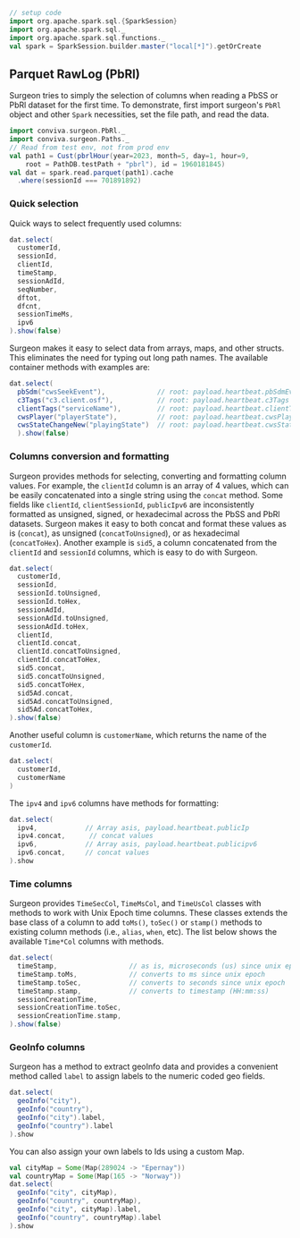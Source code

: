 ```scala mdoc
// setup code
import org.apache.spark.sql.{SparkSession}
import org.apache.spark.sql._
import org.apache.spark.sql.functions._
val spark = SparkSession.builder.master("local[*]").getOrCreate
```

## Parquet RawLog (PbRl)

Surgeon tries to simply the selection of columns when reading a PbSS or PbRl dataset for the
first time. To demonstrate,  first import surgeon's `PbRl`  object and other `Spark` necessities,
set the file path, and read the data. 


```scala mdoc
import conviva.surgeon.PbRl._
import conviva.surgeon.Paths._
// Read from test env, not from prod env
val path1 = Cust(pbrlHour(year=2023, month=5, day=1, hour=9, 
    root = PathDB.testPath + "pbrl"), id = 1960181845)
val dat = spark.read.parquet(path1).cache
  .where(sessionId === 701891892)
```

### Quick selection

Quick ways to select frequently used columns:

```scala mdoc
dat.select(
  customerId,
  sessionId,
  clientId,
  timeStamp,
  sessionAdId, 
  seqNumber,
  dftot,
  dfcnt,
  sessionTimeMs,
  ipv6
).show(false)
```


Surgeon makes it easy to select data from arrays, maps, and other structs. This eliminates the
need for typing out long path names. The available container
methods with examples are:

```scala mdoc
dat.select(
  pbSdm("cwsSeekEvent"),             // root: payload.heartbeat.pbSdmEvents
  c3Tags("c3.client.osf"),           // root: payload.heartbeat.c3Tags
  clientTags("serviceName"),         // root: payload.heartbeat.clientTag
  cwsPlayer("playerState"),          // root: payload.heartbeat.cwsPlayerMeasurementEvent
  cwsStateChangeNew("playingState")  // root: payload.heartbeat.cwsStateChangeEvent.newCwsState
  ).show(false)
```


### Columns conversion and formatting

Surgeon provides methods for selecting, converting and formatting column
values. For example, the `clientId` column is an array of 4 values, which can
be easily concatenated into a single string using the `concat` method. Some
fields like `clientId`, `clientSessionId`, `publicIpv6` are  inconsistently
formatted as unsigned, signed, or hexadecimal across the PbSS and PbRl
datasets. Surgeon makes it easy to both concat and format these values as is
(`concat`), as unsigned (`concatToUnsigned`), or as hexadecimal
(`concatToHex`). Another example is `sid5`, a column concatenated from the
`clientId` and `sessionId` columns, which is easy to do with Surgeon.



```scala mdoc
dat.select(
  customerId,
  sessionId,
  sessionId.toUnsigned,
  sessionId.toHex,
  sessionAdId,
  sessionAdId.toUnsigned,
  sessionAdId.toHex,
  clientId,
  clientId.concat,
  clientId.concatToUnsigned,
  clientId.concatToHex,
  sid5.concat,
  sid5.concatToUnsigned,
  sid5.concatToHex,
  sid5Ad.concat,
  sid5Ad.concatToUnsigned,
  sid5Ad.concatToHex,
).show(false)
```

Another useful column is `customerName`, which returns the name of the `customerId`. 

```scala
dat.select(
  customerId, 
  customerName 
)
```

The `ipv4` and `ipv6` columns have methods for formatting: 

```scala mdoc
dat.select(
  ipv4,            // Array asis, payload.heartbeat.publicIp
  ipv4.concat,      // concat values
  ipv6,            // Array asis, payload.heartbeat.publicipv6
  ipv6.concat,     // concat values 
).show

```
### Time columns

Surgeon provides `TimeSecCol`, `TimeMsCol`, and `TimeUsCol` classes with
methods to work with Unix Epoch time columns. These classes extends the base
class of a column to add `toMs()`, `toSec()` or `stamp()` methods to existing
column methods (i.e., `alias`, `when`, etc). The list below shows the available
`Time*Col` columns with methods.

```scala mdoc
dat.select(
  timeStamp,                  // as is, microseconds (us) since unix epoch
  timeStamp.toMs,             // converts to ms since unix epoch
  timeStamp.toSec,            // converts to seconds since unix epoch
  timeStamp.stamp,            // converts to timestamp (HH:mm:ss)
  sessionCreationTime,
  sessionCreationTime.toSec,
  sessionCreationTime.stamp,
).show(false)
```


### GeoInfo columns
Surgeon has a method to extract geoInfo data and provides a convenient
method called `label` to assign labels to the numeric coded geo fields. 

```scala
dat.select(
  geoInfo("city"),    
  geoInfo("country"),
  geoInfo("city").label,
  geoInfo("country").label
).show
```

You can also assign your own labels to Ids using a custom Map.

```scala mdoc
val cityMap = Some(Map(289024 -> "Epernay"))
val countryMap = Some(Map(165 -> "Norway"))
dat.select(
  geoInfo("city", cityMap),    
  geoInfo("country", countryMap),
  geoInfo("city", cityMap).label,
  geoInfo("country", countryMap).label
).show
```

